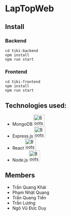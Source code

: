 # LapTopWeb

## Install

### Backend

```
cd tiki-backend
npm install
npm run start
```

### Frontend

```
cd tiki-frontend
npm install
npm run start
```

## Technologies used:

+ MongoDB <a href="https://getbootstrap.com/" target="_blank" rel="noreferrer"><img src="https://raw.githubusercontent.com/danielcranney/readme-generator/main/public/icons/skills/mongodb-colored.svg" width="36" height="36" alt="Bootstrap" /></a>
+ Express.js <a href="https://getbootstrap.com/" target="_blank" rel="noreferrer"><img src="https://raw.githubusercontent.com/danielcranney/readme-generator/main/public/icons/skills/express-colored.svg" width="36" height="36" alt="Bootstrap" /></a>
+ React <a href="https://getbootstrap.com/" target="_blank" rel="noreferrer"><img src="https://raw.githubusercontent.com/danielcranney/readme-generator/main/public/icons/skills/react-colored.svg" width="36" height="36" alt="Bootstrap" /></a>
+ Node.js <a href="https://getbootstrap.com/" target="_blank" rel="noreferrer"><img src="https://raw.githubusercontent.com/danielcranney/readme-generator/main/public/icons/skills/nodejs-colored.svg" width="36" height="36" alt="Bootstrap" /></a>

## Members

+ Trần Quang Khải
+ Phạm Nhật Quang
+ Trần Quang Tiến
+ Trần Lương
+ Ngô Vũ Đức Duy
